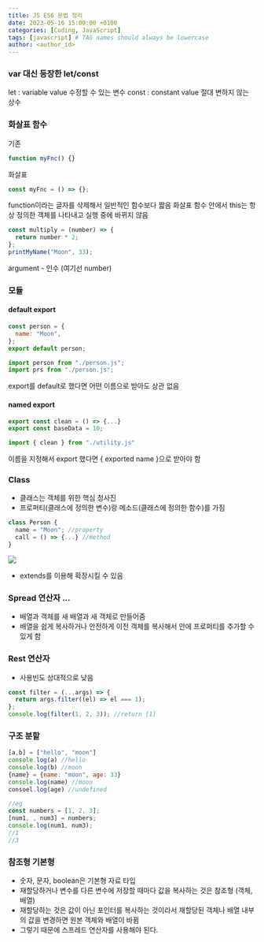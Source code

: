 ```yaml
---
title: JS ES6 문법 정리
date: 2023-05-16 15:00:00 +0100
categories: [Coding, JavaScript]
tags: [javascript] # TAG names should always be lowercase
author: <author_id>
---
```


### var 대신 등장한 **let/const**

let : variable value 수정할 수 있는 변수
const : constant value 절대 변하지 않는 상수

### 화살표 함수

기존

```javascript
function myFnc() {}
```

화살표

```javascript
const myFnc = () => {};
```

function이라는 글자를 삭제해서 일반적인 함수보다 짧음
화살표 함수 안에서 this는 항상 정의한 객체를 나타내고 실행 중에 바뀌지 않음

```javascript
const multiply = (number) => {
  return number * 2;
};
printMyName("Moon", 33);
```

argument - 인수 (여기선 number)

### 모듈

#### default export

```javascript
const person = {
  name: "Moon",
};
export default person;
```

```javascript
import person from "./person.js";
import prs from "./person.js";
```

export를 default로 했다면 어떤 이름으로 받아도 상관 없음

#### named export

```javascript
export const clean = () => {...}
export const baseData = 10;

import { clean } from "./utility.js"
```

이름을 지정해서 export 했다면 { exported name }으로 받아야 함

### Class

- 클래스는 객체를 위한 핵심 청사진
- 프로퍼티(클래스에 정의한 변수)랑 메소드(클래스에 정의한 함수)를 가짐

```javascript
class Person {
  name = "Moon"; //property
  call = () => {...} //method
}
```

![](https://velog.velcdn.com/images/jwzzang12/post/209e1de7-d016-47db-9e3a-84f70148d292/image.jpeg)

- extends를 이용해 확장시킬 수 있음

### Spread 연산자 ...

- 배열과 객체를 새 배열과 새 객체로 만들어줌
- 배열을 쉽게 복사하거나 안전하게 이전 객체를 복사해서 안에 프로퍼티를 추가할 수 있게 함

### Rest 연산자

- 사용빈도 상대적으로 낮음

```javascript
const filter = (...args) => {
  return args.filter((el) => el === 1);
};
console.log(filter(1, 2, 3)); //return [1]
```

### 구조 분할

```javascript
[a,b] = ["hello", "moon"]
console.log(a) //hello
console.log(b) //moon
{name} = {name: "moon", age: 33}
console.log(name) //moon
consoel.log(age) //undefined

//eg
const numbers = [1, 2, 3];
[num1, , num3] = numbers;
console.log(num1, num3);
//1
//3
```

### 참조형 기본형

- 숫자, 문자, boolean은 기본형 자료 타입
- 재할당하거나 변수를 다른 변수에 저장할 때마다 값을 복사하는 것은 참조형 (객체, 배열)
- 재할당하는 것은 값이 아닌 포인터를 복사하는 것이라서 재할당된 객체나 배열 내부의 값을 변경하면 원본 객체와 배열이 바뀜
- 그렇기 때문에 스프레드 연산자를 사용해야 된다.
